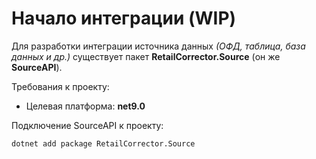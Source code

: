 # Начало интеграции (WIP)

Для разработки интеграции источника данных _(ОФД, таблица, база данных и др.)_ существует пакет **RetailCorrector.Source** (он же **SourceAPI**).

Требования к проекту:

* Целевая платформа: **net9.0**

Подключение SourceAPI к проекту:

```batch
dotnet add package RetailCorrector.Source
```

